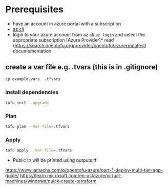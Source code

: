 # Prerequisites

* have an account in azure portal with a subscription
* [az cli](https://learn.microsoft.com/en-us/cli/azure/install-azure-cli)
* login to your azure account from az cli ``az login`` and select the appropriate subscription [Azure Provider]* read (https://search.opentofu.org/provider/opentofu/azurerm/latest) documementation

## create a var file e.g. .tvars (this is in .gitignore)

```bash
cp example.vars  .tfvars
```

### install dependencies

```bash
tofu init --upgrade
```

### Plan

```bash
tofu plan --var-file=.tfvars
```

### Apply

```bash
tofu apply --var-file=.tfvars
```

* Public ip will be printed using outputs.tf

https://www.iamachs.com/p/opentofu-azure/part-1-deploy-multi-tier-app-guide/
https://learn.microsoft.com/en-us/azure/virtual-machines/windows/quick-create-terraform
